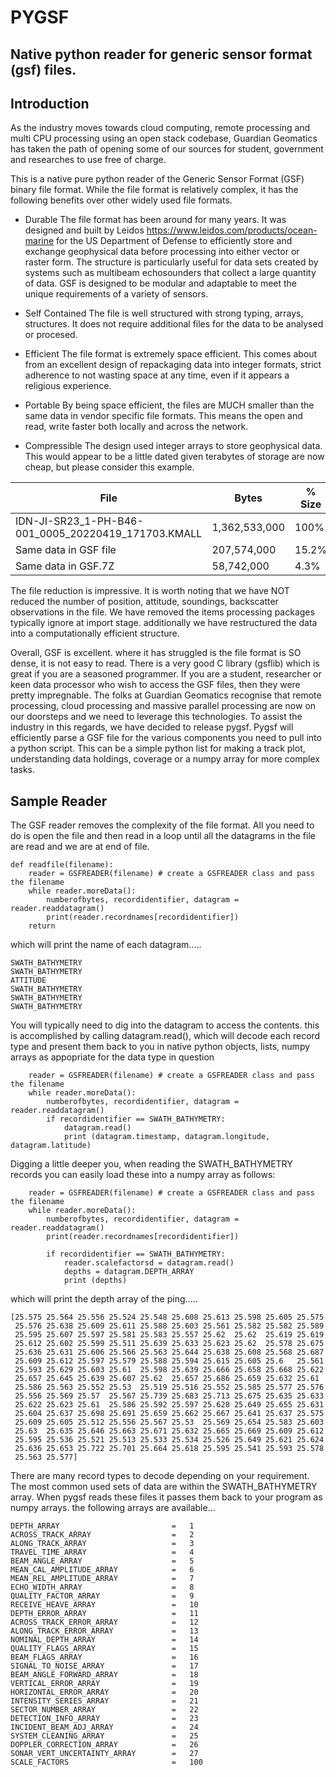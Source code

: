 # PYGSF 
## Native python reader for generic sensor format (gsf) files.

## Introduction

As the industry moves towards cloud computing, remote processing and multi CPU processing using an open stack codebase, Guardian Geomatics has taken the path of opening some of our sources for student, government and researches to use free of charge.

This is a native pure python reader of the Generic Sensor Format (GSF) binary file format.  While the file format is relatively complex, it has the following benefits over other widely used file formats.

* Durable
The file format has been around for many years.  It was designed and built by Leidos https://www.leidos.com/products/ocean-marine for the US Department of Defense to efficiently store and exchange geophysical data before processing into either vector or raster form. The structure is particularly useful for data sets created by systems such as multibeam echosounders that collect a large quantity of data. GSF is designed to be modular and adaptable to meet the unique requirements of a variety of sensors.

* Self Contained
The file is well structured with strong typing, arrays, structures.  It does not require additional files for the data to be analysed or procesed.

* Efficient
The file format is extremely space efficient. This comes about from an excellent design of repackaging data into integer formats, strict adherence to not wasting space at any time, even if it appears a religious experience. 

* Portable
By being space efficient, the files are MUCH smaller than the same data in vendor specific file formats.  This means the open and read, write faster both locally and across the network.

* Compressible
The design used integer arrays to store geophysical data.  This would appear to be a little dated given terabytes of storage are now cheap, but please consider this example.

| File | Bytes | % Size |
| ------------------- | ------------------------ | ---------------------- |
| IDN-JI-SR23_1-PH-B46-001_0005_20220419_171703.KMALL |1,362,533,000 | 100%|
| Same data in GSF file| 207,574,000 | 15.2%|
| Same data in GSF.7Z | 58,742,000| 4.3%|

The file reduction is impressive.  It is worth noting that we have NOT reduced the number of position, attitude, soundings, backscatter observations in the file.  We have removed the items processing packages typically ignore at import stage.  additionally we have restructured the data into a computationally efficient structure.

Overall, GSF is excellent.  where it has struggled is the file format is SO dense, it is not easy to read.  There is a very good C library (gsflib) which is great if you are a seasoned programmer.  If you are a student, researcher or keen data processor who wish to access the GSF files, then they were pretty impregnable.
The folks at Guardian Geomatics recognise that remote processing, cloud processing and massive parallel processing are now on our doorsteps and we need to leverage this technologies.  To assist the industry in this regards, we have decided to release pygsf.
Pygsf will efficiently parse a GSF file for the various components you need to pull into a python script.  This can be a simple python list for making a track plot, understanding data holdings, coverage or a numpy array for more complex tasks.

## Sample Reader
The GSF reader removes the complexity of the file format.  All you need to do is open the file and then read in a loop until all the datagrams in the file are read and we are at end of file.

```
def readfile(filename):
	reader = GSFREADER(filename) # create a GSFREADER class and pass the filename
	while reader.moreData():
		numberofbytes, recordidentifier, datagram = reader.readdatagram()
		print(reader.recordnames[recordidentifier])
	return
```

which will print the name of each datagram.....

```
SWATH_BATHYMETRY
SWATH_BATHYMETRY
ATTITUDE
SWATH_BATHYMETRY
SWATH_BATHYMETRY
SWATH_BATHYMETRY
```

You will typically need to dig into the datagram to access the contents.  this is accomplished by calling datagram.read(), which will decode each record type and present them back to you in native python objects, lists, numpy arrays as appopriate for the data type in question

```
	reader = GSFREADER(filename) # create a GSFREADER class and pass the filename
	while reader.moreData():
		numberofbytes, recordidentifier, datagram = reader.readdatagram()
		if recordidentifier == SWATH_BATHYMETRY:
			datagram.read()
			print (datagram.timestamp, datagram.longitude, datagram.latitude)

```

Digging a little deeper you, when reading the SWATH_BATHYMETRY records you can easily load these into a numpy array as follows:

```
	reader = GSFREADER(filename) # create a GSFREADER class and pass the filename
	while reader.moreData():
		numberofbytes, recordidentifier, datagram = reader.readdatagram()
		print(reader.recordnames[recordidentifier])

		if recordidentifier == SWATH_BATHYMETRY:
			reader.scalefactorsd = datagram.read()
			depths = datagram.DEPTH_ARRAY
			print (depths)

```

which will print the depth array of the ping.....

```
[25.575 25.564 25.556 25.524 25.548 25.608 25.613 25.598 25.605 25.575
 25.576 25.638 25.609 25.611 25.588 25.603 25.561 25.582 25.582 25.589
 25.595 25.607 25.597 25.581 25.583 25.557 25.62  25.62  25.619 25.619
 25.612 25.602 25.599 25.511 25.639 25.633 25.623 25.62  25.578 25.675
 25.636 25.631 25.606 25.566 25.563 25.644 25.638 25.608 25.568 25.687
 25.609 25.612 25.597 25.579 25.588 25.594 25.615 25.605 25.6   25.561
 25.593 25.629 25.603 25.61  25.598 25.639 25.666 25.658 25.668 25.622
 25.657 25.645 25.639 25.607 25.62  25.657 25.686 25.659 25.632 25.61
 25.586 25.563 25.552 25.53  25.519 25.516 25.552 25.585 25.577 25.576
 25.556 25.569 25.57  25.567 25.739 25.683 25.713 25.675 25.635 25.633
 25.622 25.623 25.61  25.586 25.592 25.597 25.628 25.649 25.655 25.631
 25.604 25.637 25.698 25.691 25.659 25.662 25.667 25.641 25.637 25.575
 25.609 25.605 25.512 25.556 25.567 25.53  25.569 25.654 25.583 25.603
 25.63  25.635 25.646 25.663 25.671 25.632 25.665 25.669 25.609 25.612
 25.595 25.536 25.521 25.513 25.533 25.534 25.526 25.649 25.621 25.624
 25.636 25.653 25.722 25.701 25.664 25.618 25.595 25.541 25.593 25.578
 25.563 25.577]
```

There are many record types to decode depending on your requirement.  The most common used sets of data are within the SWATH_BATHYMETRY array.  When pygsf reads these files it passes them back to your program as numpy arrays.  the following arrays are available...

```
DEPTH_ARRAY							=	1
ACROSS_TRACK_ARRAY					=	2
ALONG_TRACK_ARRAY					=	3
TRAVEL_TIME_ARRAY					=	4
BEAM_ANGLE_ARRAY					=	5
MEAN_CAL_AMPLITUDE_ARRAY			=	6
MEAN_REL_AMPLITUDE_ARRAY			=	7
ECHO_WIDTH_ARRAY					=	8
QUALITY_FACTOR_ARRAY				=	9
RECEIVE_HEAVE_ARRAY					=	10
DEPTH_ERROR_ARRAY					=	11
ACROSS_TRACK_ERROR_ARRAY			=  	12
ALONG_TRACK_ERROR_ARRAY				=	13
NOMINAL_DEPTH_ARRAY					=	14
QUALITY_FLAGS_ARRAY					=	15
BEAM_FLAGS_ARRAY					=	16
SIGNAL_TO_NOISE_ARRAY				=	17
BEAM_ANGLE_FORWARD_ARRAY			=	18
VERTICAL_ERROR_ARRAY				=	19
HORIZONTAL_ERROR_ARRAY				=	20
INTENSITY_SERIES_ARRAY				=	21
SECTOR_NUMBER_ARRAY					=	22
DETECTION_INFO_ARRAY				=	23
INCIDENT_BEAM_ADJ_ARRAY				=	24
SYSTEM_CLEANING_ARRAY				=	25
DOPPLER_CORRECTION_ARRAY			=	26
SONAR_VERT_UNCERTAINTY_ARRAY		=	27
SCALE_FACTORS						=	100

```
